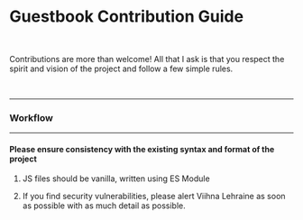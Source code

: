 # Guestbook Contribution Guide

<br>

Contributions are more than welcome! All that I ask is that you respect the spirit and vision of the project and follow a few simple rules.

<br>

---

### Workflow

---

#### <b>Please ensure consistency with the existing syntax and format of the project</b>

1. JS files should be vanilla, written using ES Module

2. If you find security vulnerabilities, please alert Viihna Lehraine as soon as possible with as much detail as possible.
